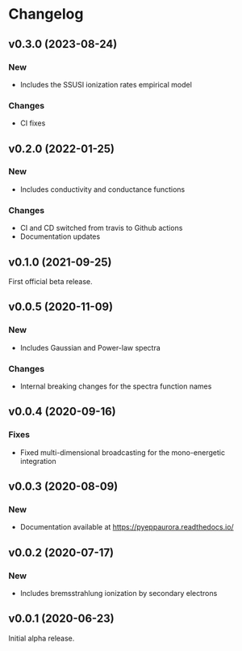 Changelog
=========

v0.3.0 (2023-08-24)
-------------------

### New

- Includes the SSUSI ionization rates empirical model

### Changes

- CI fixes


v0.2.0 (2022-01-25)
-------------------

### New

- Includes conductivity and conductance functions

### Changes

- CI and CD switched from travis to Github actions
- Documentation updates


v0.1.0 (2021-09-25)
-------------------

First official beta release.


v0.0.5 (2020-11-09)
-------------------

### New

- Includes Gaussian and Power-law spectra

### Changes

- Internal breaking changes for the spectra function names


v0.0.4 (2020-09-16)
-------------------

### Fixes

- Fixed multi-dimensional broadcasting for the mono-energetic integration


v0.0.3 (2020-08-09)
-------------------

### New

- Documentation available at <https://pyeppaurora.readthedocs.io/>


v0.0.2 (2020-07-17)
-------------------

### New

- Includes bremsstrahlung ionization by secondary electrons


v0.0.1 (2020-06-23)
-------------------

Initial alpha release.
